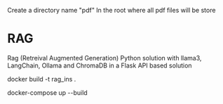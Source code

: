 Create a directory name "pdf" In the root where all pdf files will be store
# RAG
Rag (Retreival Augmented Generation) Python solution with llama3, LangChain, Ollama and ChromaDB in a Flask API based solution


docker build -t rag_ins .




docker-compose up --build

